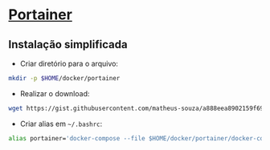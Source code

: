 # [Portainer](https://github.com/portainer/portainer) 
## Instalação simplificada
- Criar diretório para o arquivo:
```bash
mkdir -p $HOME/docker/portainer
```
- Realizar o download:
```bash
wget https://gist.githubusercontent.com/matheus-souza/a888eea8902159f690b53aae2005343b/raw/346ac1bff8e9559c4b84abbaaef4378e2c2a4484/docker-compose.yml -O $HOME/docker/portainer/docker-compose.yml
```
- Criar alias em ```~/.bashrc```:
```bash
alias portainer='docker-compose --file $HOME/docker/portainer/docker-compose.yml up -d'
```